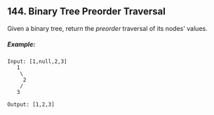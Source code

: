 ## 144. Binary Tree Preorder Traversal
Given a binary tree, return the *preorder* traversal of its nodes' values.

##### Example:
```
Input: [1,null,2,3]
   1
    \
     2
    /
   3

Output: [1,2,3]
```